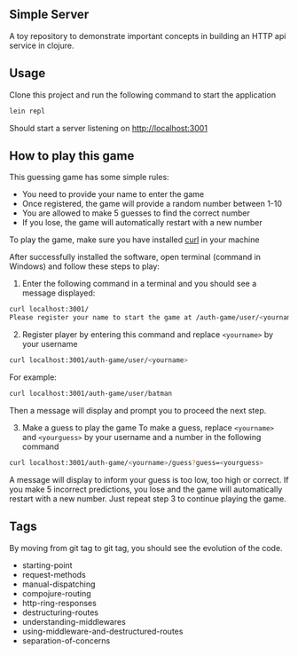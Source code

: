 ## Simple Server

A toy repository to demonstrate important concepts in building
an HTTP api service in clojure.

## Usage
Clone this project and run the following command to start the application

```sh
lein repl  
```

Should start a server listening on [http://localhost:3001](http://localhost:3001)

## How to play this game
This guessing game has some simple rules:
- You need to provide your name to enter the game
- Once registered, the game will provide a random number between 1-10
- You are allowed to make 5 guesses to find the correct number
- If you lose, the game will automatically restart with a new number

To play the game, make sure you have installed [curl](https://curl.haxx.se/download.html) in your machine

After successfully installed the software, open terminal (command in Windows) and follow these steps to play:

1. Enter the following command in a terminal and you should see a message displayed: 

```sh
curl localhost:3001/
Please register your name to start the game at /auth-game/user/<yourname>
```

2. Register player by entering this command and replace `<yourname>` by your username 

```sh
curl localhost:3001/auth-game/user/<yourname>
```

For example: 

```sh
curl localhost:3001/auth-game/user/batman
```

Then a message will display and prompt you to proceed the next step.

3. Make a guess to play the game
To make a guess, replace `<yourname>` and `<yourguess>` by your username and a number in the following command 

```sh
curl localhost:3001/auth-game/<yourname>/guess?guess=<yourguess>
```

A message will display to inform your guess is too low, too high or correct. If you make 5 incorrect predictions, you lose and the game will automatically restart with a new number. Just repeat step 3 to continue playing the game.

## Tags
By moving from git tag to git tag, you should see the evolution
of the code.

 - starting-point
 - request-methods
 - manual-dispatching
 - compojure-routing
 - http-ring-responses
 - destructuring-routes
 - understanding-middlewares
 - using-middleware-and-destructured-routes
 - separation-of-concerns
